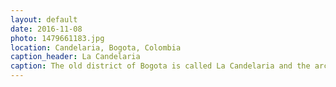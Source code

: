 ```yaml
---
layout: default
date: 2016-11-08
photo: 1479661183.jpg
location: Candelaria, Bogota, Colombia
caption_header: La Candelaria
caption: The old district of Bogota is called La Candelaria and the architecture of the buildings has a lot of european influences. The streets are small but beautiful. We walked there for few hours during the walking tour. It was raining cats and dogs!
---
```

